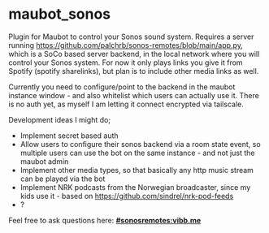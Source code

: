 # maubot_sonos
Plugin for Maubot to control your Sonos sound system. Requires a server running https://github.com/palchrb/sonos-remotes/blob/main/app.py, which is a SoCo based server backend, in the local network where you will control your Sonos system. For now it only plays links you give it from Spotify (spotify sharelinks), but plan is to include other media links as well.

Currently you need to configure/point to the backend in the maubot instance window - and also whitelist which users can actually use it. There is no auth yet, as myself I am letting it connect encrypted via tailscale.

Development ideas I might do;
- Implement secret based auth
- Allow users to configure their sonos backend via a room state event, so multiple users can use the bot on the same instance - and not just the maubot admin
- Implement other media types, so that basically any http music stream can be played via the bot
- Implement NRK podcasts from the Norwegian broadcaster, since my kids use it - based on https://github.com/sindrel/nrk-pod-feeds
- ?


Feel free to ask questions here: **[#sonosremotes:vibb.me](https://matrix.to/#/#sonosremotes:vibb.me)**
